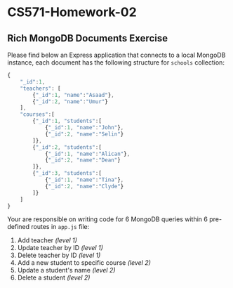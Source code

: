 # CS571-Homework-02
## Rich MongoDB Documents Exercise
Please find below an Express application that connects to a local MongoDB instance, each document has the following structure for `schools` collection:
```JavaScript
{
    "_id":1,
    "teachers": [
        {"_id":1, "name":"Asaad"},
        {"_id":2, "name":"Umur"}
    ],
    "courses":[
        {"_id":1, "students":[
            {"_id":1, "name":"John"},
            {"_id":2, "name":"Selin"}
        ]},
        {"_id":2, "students":[
            {"_id":1, "name":"Alican"},
            {"_id":2, "name":"Dean"}
        ]},
        {"_id":3, "students":[
            {"_id":1, "name":"Tina"},
            {"_id":2, "name":"Clyde"}
        ]}
    ]
}
```
Your are responsible on writing code for 6 MongoDB queries within 6 pre-defined routes in `app.js` file:
1. Add teacher *(level 1)*
2. Update teacher by ID *(level 1)*
3. Delete teacher by ID *(level 1)*
4. Add a new student to specific course *(level 2)*
5. Update a student's name *(level 2)*
6. Delete a student *(level 2)*
